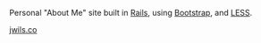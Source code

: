 Personal "About Me" site built in [Rails](http://rubyonrails.org/), using [Bootstrap](http://twitter.github.com/bootstrap/), and [LESS](http://lesscss.org/).

[jwils.co](http://jwils.co)
